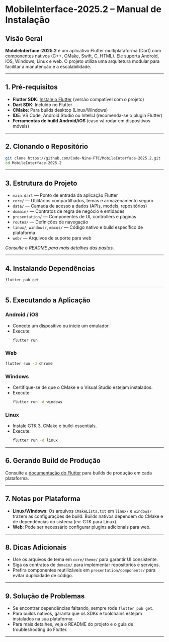 # MobileInterface-2025.2 – Manual de Instalação

## Visão Geral

**MobileInterface-2025.2** é um aplicativo Flutter multiplataforma (Dart) com componentes nativos (C++, CMake, Swift, C, HTML). Ele suporta Android, iOS, Windows, Linux e web. O projeto utiliza uma arquitetura modular para facilitar a manutenção e a escalabilidade.

---

## 1. Pré-requisitos

- **Flutter SDK**: [Instale o Flutter](https://docs.flutter.dev/get-started/install) (versão compatível com o projeto)
- **Dart SDK**: Incluído no Flutter
- **CMake**: Para builds desktop (Linux/Windows)
- **IDE**: VS Code, Android Studio ou IntelliJ (recomenda-se o plugin Flutter)
- **Ferramentas de build Android/iOS** (caso vá rodar em dispositivos móveis)

---

## 2. Clonando o Repositório

```bash
git clone https://github.com/Code-Nine-FTC/MobileInterface-2025.2.git
cd MobileInterface-2025.2
```

---

## 3. Estrutura do Projeto

- `main.dart` — Ponto de entrada da aplicação Flutter
- `core/` — Utilitários compartilhados, temas e armazenamento seguro
- `data/` — Camada de acesso a dados (APIs, models, repositórios)
- `domain/` — Contratos de regra de negócio e entidades
- `presentation/` — Componentes de UI, controllers e páginas
- `routes/` — Definições de navegação
- `linux/`, `windows/`, `macos/` — Código nativo e build específico de plataforma
- `web/` — Arquivos de suporte para web

*Consulte o README para mais detalhes das pastas.*

---

## 4. Instalando Dependências

```bash
flutter pub get
```

---

## 5. Executando a Aplicação

### Android / iOS

- Conecte um dispositivo ou inicie um emulador.
- Execute:
  ```bash
  flutter run
  ```

### Web

```bash
flutter run -d chrome
```

### Windows

- Certifique-se de que o CMake e o Visual Studio estejam instalados.
- Execute:
  ```bash
  flutter run -d windows
  ```

### Linux

- Instale GTK 3, CMake e build-essentials.
- Execute:
  ```bash
  flutter run -d linux
  ```

---

## 6. Gerando Build de Produção

Consulte a [documentação do Flutter](https://docs.flutter.dev/deployment) para builds de produção em cada plataforma.

---

## 7. Notas por Plataforma

- **Linux/Windows**: Os arquivos `CMakeLists.txt` em `linux/` e `windows/` trazem as configurações de build. Builds nativos dependem do CMake e de dependências do sistema (ex: GTK para Linux).
- **Web**: Pode ser necessário configurar plugins adicionais para web.

---

## 8. Dicas Adicionais

- Use os arquivos de tema em `core/theme/` para garantir UI consistente.
- Siga os contratos de `domain/` para implementar repositórios e serviços.
- Prefira componentes reutilizáveis em `presentation/components/` para evitar duplicidade de código.

---

## 9. Solução de Problemas

- Se encontrar dependências faltando, sempre rode `flutter pub get`.
- Para builds nativos, garanta que os SDKs e toolchains estejam instalados na sua plataforma.
- Para mais detalhes, veja o README do projeto e o guia de troubleshooting do Flutter.

---
